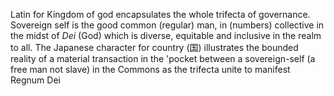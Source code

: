 Latin for Kingdom of god encapsulates the whole trifecta of governance. Sovereign self is the good common (regular) man, in (numbers) collective in the midst of *Dei* (God) which is diverse, equitable and inclusive in the realm to all. The Japanese character for country (国) illustrates the bounded reality of a material transaction in the 'pocket between a sovereign-self (a free man not slave) in the Commons as the trifecta unite to manifest Regnum Dei